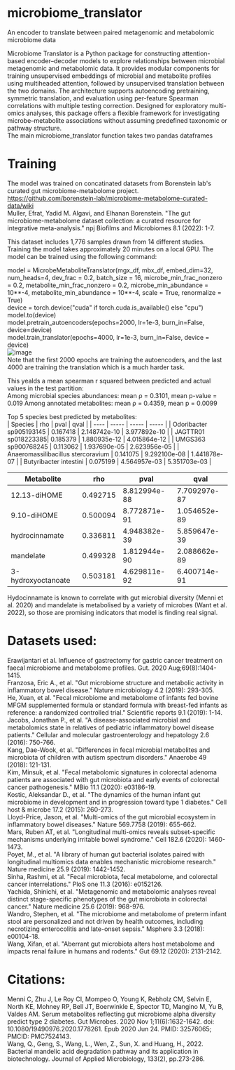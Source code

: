 # microbiome_translator
An encoder to translate between paired metagenomic and metabolomic microbiome data

Microbiome Translator is a Python package for constructing attention-based encoder–decoder models to explore relationships between microbial metagenomic and metabolomic data. It provides modular components for training unsupervised embeddings of microbial and metabolite profiles using multiheaded attention, followed by unsupervised translation between the two domains. The architecture supports autoencoding pretraining, symmetric translation, and evaluation using per-feature Spearman correlations with multiple testing correction. Designed for exploratory multi-omics analyses, this package offers a flexible framework for investigating microbe–metabolite associations without assuming predefined taxonomic or pathway structure.<br/>
The main microbiome_translator function takes two pandas dataframes

# Training
The model was trained on concatinated datasets from Borenstein lab's curated gut microbiome-metabolome project.
https://github.com/borenstein-lab/microbiome-metabolome-curated-data/wiki<br/>
Muller, Efrat, Yadid M. Algavi, and Elhanan Borenstein. "The gut microbiome-metabolome dataset collection: a curated resource for integrative meta-analysis." npj Biofilms and Microbiomes 8.1 (2022): 1-7.

This dataset includes 1,776 samples drawn from 14 different studies. Training the model takes approximately 20 minutes on a local GPU. The model can be trained using the following command:

model = MicrobeMetaboliteTranslator(mgx_df, mbx_df, embed_dim=32, num_heads=4, dev_frac = 0.2, batch_size = 16, microbe_min_frac_nonzero = 0.2, metabolite_min_frac_nonzero = 0.2, microbe_min_abundance = 10**-4, metabolite_min_abundance = 10**-4, scale = True, renormalize = True)<br/>
device = torch.device("cuda" if torch.cuda.is_available() else "cpu")<br/>
model.to(device)<br/>
model.pretrain_autoencoders(epochs=2000, lr=1e-3, burn_in=False, device=device)<br/>
model.train_translator(epochs=4000, lr=1e-3, burn_in=False, device = device)<br/>
![image](https://github.com/user-attachments/assets/5d3e45a0-acf2-45ca-a709-7eb347f4019d)<br/>
Note that the first 2000 epochs are training the autoencoders, and the last 4000 are training the translation which is a much harder task.

This yealds a mean spearman r squared between predicted and actual values in the test partition:<br/>
Among microbial species abundances: mean ρ = 0.3101, mean p-value = 0.019
Among annotated metabolites: mean ρ = 0.4359, mean p = 0.0099

Top 5 species best predicted by metabolites:<br/>
| Species |	rho	| pval | qval |
| ---- | ----- | ----- | ----- |
| Odoribacter sp905193145 |	0.167418 | 2.148742e-10 |	3.977892e-10 |
| JAGTTR01 sp018223385|	0.185379	| 1.880935e-12 |	4.015864e-12 |
| UMGS363 sp900768245	| 0.113062	| 1.937690e-05 |	2.623956e-05 |
| Anaeromassilibacillus stercoravium | 0.141075	| 9.292100e-08	| 1.441878e-07 |
| Butyribacter intestini	| 0.075199	| 4.564957e-03 |	5.351703e-03 |

|	Metabolite | rho | pval |	qval |
| ---- | ----- | ----- | ----- |
| 12.13-diHOME |	0.492715 | 8.812994e-88 | 7.709297e-87 |
| 9.10-diHOME	| 0.500094 | 8.772871e-91 | 1.054652e-89 |
| hydrocinnamate | 0.336811 | 4.948382e-39 | 5.859647e-39 |
| mandelate | 0.499328 | 1.812944e-90 | 2.088662e-89 |
| 3-hydroxyoctanoate | 0.503181 | 4.629811e-92 | 6.400714e-91 |

Hydocinnamate is known to correlate with gut microbial diversity (Menni et al. 2020) and mandelate is metabolised by a variety of microbes (Want et al. 2022), so those are promising indicators that model is finding real signal.

# Datasets used:<br/>
Erawijantari et al. Influence of gastrectomy for gastric cancer treatment on faecal microbiome and metabolome profiles. Gut. 2020 Aug;69(8):1404-1415.<br/>
Franzosa, Eric A., et al. "Gut microbiome structure and metabolic activity in inflammatory bowel disease." Nature microbiology 4.2 (2019): 293-305.<br/>
He, Xuan, et al. "Fecal microbiome and metabolome of infants fed bovine MFGM supplemented formula or standard formula with breast-fed infants as reference: a randomized controlled trial." Scientific reports 9.1 (2019): 1-14.<br/>
Jacobs, Jonathan P., et al. "A disease-associated microbial and metabolomics state in relatives of pediatric inflammatory bowel disease patients." Cellular and molecular gastroenterology and hepatology 2.6 (2016): 750-766.<br/>
Kang, Dae-Wook, et al. "Differences in fecal microbial metabolites and microbiota of children with autism spectrum disorders." Anaerobe 49 (2018): 121-131.<br/>
Kim, Minsuk, et al. "Fecal metabolomic signatures in colorectal adenoma patients are associated with gut microbiota and early events of colorectal cancer pathogenesis." MBio 11.1 (2020): e03186-19.<br/>
Kostic, Aleksandar D., et al. "The dynamics of the human infant gut microbiome in development and in progression toward type 1 diabetes." Cell host & microbe 17.2 (2015): 260-273.<br/>
Lloyd-Price, Jason, et al. "Multi-omics of the gut microbial ecosystem in inflammatory bowel diseases." Nature 569.7758 (2019): 655-662.<br/>
Mars, Ruben AT, et al. "Longitudinal multi-omics reveals subset-specific mechanisms underlying irritable bowel syndrome." Cell 182.6 (2020): 1460-1473.<br/>
Poyet, M., et al. "A library of human gut bacterial isolates paired with longitudinal multiomics data enables mechanistic microbiome research." Nature medicine 25.9 (2019): 1442-1452.<br/>
Sinha, Rashmi, et al. "Fecal microbiota, fecal metabolome, and colorectal cancer interrelations." PloS one 11.3 (2016): e0152126.<br/>
Yachida, Shinichi, et al. "Metagenomic and metabolomic analyses reveal distinct stage-specific phenotypes of the gut microbiota in colorectal cancer." Nature medicine 25.6 (2019): 968-976.<br/>
Wandro, Stephen, et al. "The microbiome and metabolome of preterm infant stool are personalized and not driven by health outcomes, including necrotizing enterocolitis and late-onset sepsis." Msphere 3.3 (2018): e00104-18.<br/>
Wang, Xifan, et al. "Aberrant gut microbiota alters host metabolome and impacts renal failure in humans and rodents." Gut 69.12 (2020): 2131-2142.<br/>

# Citations:<br/>
Menni C, Zhu J, Le Roy CI, Mompeo O, Young K, Rebholz CM, Selvin E, North KE, Mohney RP, Bell JT, Boerwinkle E, Spector TD, Mangino M, Yu B, Valdes AM. Serum metabolites reflecting gut microbiome alpha diversity predict type 2 diabetes. Gut Microbes. 2020 Nov 1;11(6):1632-1642. doi: 10.1080/19490976.2020.1778261. Epub 2020 Jun 24. PMID: 32576065; PMCID: PMC7524143.<br/>
Wang, Q., Geng, S., Wang, L., Wen, Z., Sun, X. and Huang, H., 2022. Bacterial mandelic acid degradation pathway and its application in biotechnology. Journal of Applied Microbiology, 133(2), pp.273-286.
